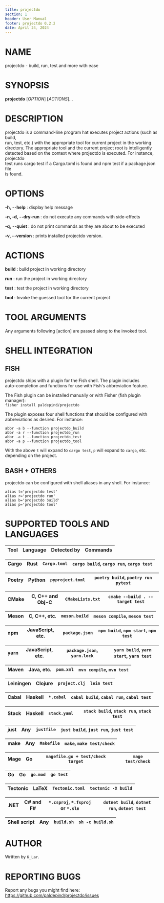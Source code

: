 ```yaml
---
title: projectdo
section: 1
header: User Manual
footer: projectdo 0.2.2
date: April 24, 2024
---
```


# NAME

projectdo - build, run, test and more with ease

# SYNOPSIS

**projectdo** [*OPTION*] [*ACTIONS*]...

# DESCRIPTION

projectdo is a command-line program hat executes project actions (such as build,  
run, test, etc.) with the appropriate tool for current project in the working  
directory. The appropriate tool and the current project root is intelligently  
detected based on the context where projectdo is executed. For instance, projectdo  
test runs cargo test if a Cargo.toml is found and npm test if a package.json file  
is found.

# OPTIONS

**-h, `--`help**
: display help message

**-n, -d, `--`dry-run**
: do not execute any commands with side-effects

**-q, `--`quiet**
: do not print commands as they are about to be executed

**-v, `--`version**
: prints installed projectdo version.

# ACTIONS

**build**
: build project in working directory

**run**
: run the project in working directory

**test**
: test the project in working directory

**tool**
: Invoke the guessed tool for the current project

# TOOL ARGUMENTS

Any arguments following [action] are passed along to the invoked tool.

# SHELL INTEGRATION

## FISH

projectdo ships with a plugin for the Fish shell. The plugin includes  
auto-completion and functions for use with Fish's abbreviation feature.

The Fish plugin can be installed manually or with Fisher (fish plugin manager):  
`fisher install paldepind/projectdo`

The plugin exposes four shell functions that should be configured with  
abbreviations as desired. For instance:  

```
abbr -a b --function projectdo_build
abbr -a r --function projectdo_run
abbr -a t --function projectdo_test
abbr -a p --function projectdo_tool
```

With the above `t` will expand to `cargo test`, `p` will expand to `cargo`, etc.  
depending on the project.

## BASH + OTHERS

projectdo can be configured with shell aliases in any shell. For instance:  

```
alias t='projectdo test'
alias r='projectdo run'
alias b='projectdo build'
alias p='projectdo tool'
```

# SUPPORTED TOOLS AND LANGUAGES

| Tool         | Language         | Detected by                           | Commands                                    |
|--------------|------------------|---------------------------------------|---------------------------------------------|

| Cargo        | Rust             | `Cargo.toml`                          | `cargo build`, `cargo run`, `cargo test`    |
|--------------|------------------|---------------------------------------|---------------------------------------------|

| Poetry       | Python           | `pyproject.toml`                      | `poetry build`, `poetry run pytest`         |
|--------------|------------------|---------------------------------------|---------------------------------------------|

| CMake        | C, C++ and Obj-C | `CMakeLists.txt`                      | `cmake --build . --target test`             |
|--------------|------------------|---------------------------------------|---------------------------------------------|

| Meson        | C, C++, etc.     | `meson.build`                         | `meson compile`, `meson test`               |
|--------------|------------------|---------------------------------------|---------------------------------------------|

| npm          | JavaScript, etc. | `package.json`                        | `npm build`, `npm start`, `npm test`        |
|--------------|------------------|---------------------------------------|---------------------------------------------|

| yarn         | JavaScript, etc. | `package.json`, `yarn.lock`           | `yarn build`, `yarn start`, `yarn test`     |
|--------------|------------------|---------------------------------------|---------------------------------------------|

| Maven        | Java, etc.       | `pom.xml`                             | `mvn compile`, `mvn test`                   |
|--------------|------------------|---------------------------------------|---------------------------------------------|

| Leiningen    | Clojure          | `project.clj`                         | `lein test`                                 |
|--------------|------------------|---------------------------------------|---------------------------------------------|

| Cabal        | Haskell          | `*.cabal`                             | `cabal build`, `cabal run`, `cabal test`    |
|--------------|------------------|---------------------------------------|---------------------------------------------|

| Stack        | Haskell          | `stack.yaml`                          | `stack build`, `stack run`, `stack test`    |
|--------------|------------------|---------------------------------------|---------------------------------------------|

| just         | Any              | `justfile`                            | `just build`, `just run`, `just test`       |
|--------------|------------------|---------------------------------------|---------------------------------------------|

| make         | Any              | `Makefile`                            | `make`, `make test/check`                   |
|--------------|------------------|---------------------------------------|---------------------------------------------|

| Mage         | Go               | `magefile.go + test/check target`     | `mage test/check`                           |
|--------------|------------------|---------------------------------------|---------------------------------------------|

| Go           | Go               | `go.mod`                              | `go test`                                   |
|--------------|------------------|---------------------------------------|---------------------------------------------|

| Tectonic     | LaTeX            | `Tectonic.toml`                       | `tectonic -X build`                         |
|--------------|------------------|---------------------------------------|---------------------------------------------|

| .NET         | C# and F#        | `*.csproj`, `*.fsproj` or `*.sln`     | `dotnet build`, `dotnet run`, `dotnet test` |
|--------------|------------------|---------------------------------------|---------------------------------------------|

| Shell script | Any              | `build.sh`                            | `sh -c build.sh`                            |
|--------------|------------------|---------------------------------------|---------------------------------------------|

# AUTHOR

Written by `K_Lar`.

# REPORTING BUGS

Report any bugs you might find here: <https://github.com/paldepind/projectdo/issues>
